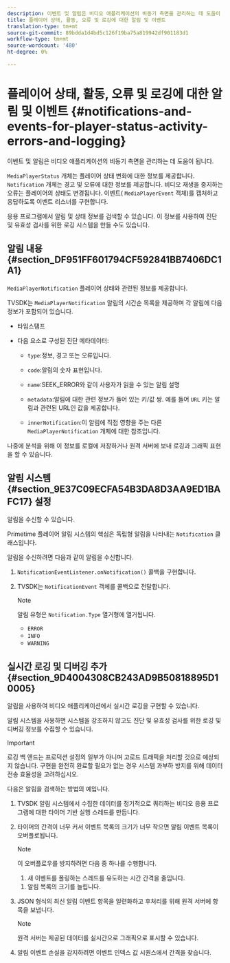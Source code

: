 ```yaml
---
description: 이벤트 및 알림은 비디오 애플리케이션의 비동기 측면을 관리하는 데 도움이 됩니다.
title: 플레이어 상태, 활동, 오류 및 로깅에 대한 알림 및 이벤트
translation-type: tm+mt
source-git-commit: 89bdda1d4bd5c126f19ba75a819942df901183d1
workflow-type: tm+mt
source-wordcount: '480'
ht-degree: 0%

---
```



# 플레이어 상태, 활동, 오류 및 로깅에 대한 알림 및 이벤트 {#notifications-and-events-for-player-status-activity-errors-and-logging}

이벤트 및 알림은 비디오 애플리케이션의 비동기 측면을 관리하는 데 도움이 됩니다.

`MediaPlayerStatus` 개체는 플레이어 상태 변화에 대한 정보를 제공합니다. `Notification` 개체는 경고 및 오류에 대한 정보를 제공합니다. 비디오 재생을 중지하는 오류는 플레이어의 상태도 변경됩니다. 이벤트( `MediaPlayerEvent` 객체)를 캡처하고 응답하도록 이벤트 리스너를 구현합니다.

응용 프로그램에서 알림 및 상태 정보를 검색할 수 있습니다. 이 정보를 사용하여 진단 및 유효성 검사를 위한 로깅 시스템을 만들 수도 있습니다.

## 알림 내용 {#section_DF951FF601794CF592841BB7406DC1A1}

`MediaPlayerNotification` 플레이어 상태와 관련된 정보를 제공합니다.

TVSDK는 `MediaPlayerNotification` 알림의 시간순 목록을 제공하며 각 알림에 다음 정보가 포함되어 있습니다.

* 타임스탬프
* 다음 요소로 구성된 진단 메타데이터:

   * `type`:정보, 경고 또는 오류입니다.
   * `code`:알림의 숫자 표현입니다.
   * `name`:SEEK_ERROR와 같이 사용자가 읽을 수 있는 알림 설명
   * `metadata`:알림에 대한 관련 정보가 들어 있는 키/값 쌍. 예를 들어 `URL` 키는 알림과 관련된 URL인 값을 제공합니다.

   * `innerNotification`:이 알림에 직접 영향을 주는 다른  `MediaPlayerNotification` 개체에 대한 참조입니다.

나중에 분석을 위해 이 정보를 로컬에 저장하거나 원격 서버에 보내 로깅과 그래픽 표현을 할 수 있습니다.

## 알림 시스템 {#section_9E37C09ECFA54B3DA8D3AA9ED1BAFC17} 설정

알림을 수신할 수 있습니다.

Primetime 플레이어 알림 시스템의 핵심은 독립형 알림을 나타내는 `Notification` 클래스입니다.

알림을 수신하려면 다음과 같이 알림을 수신합니다.

1. `NotificationEventListener.onNotification()` 콜백을 구현합니다.
1. TVSDK는 `NotificationEvent` 객체를 콜백으로 전달합니다.

   >[!NOTE]
   >
   >알림 유형은 `Notification.Type` 열거형에 열거됩니다.

   * `ERROR`
   * `INFO`
   * `WARNING`

## 실시간 로깅 및 디버깅 추가 {#section_9D4004308CB243AD9B50818895D10005}

알림을 사용하여 비디오 애플리케이션에서 실시간 로깅을 구현할 수 있습니다.

알림 시스템을 사용하면 시스템을 강조하지 않고도 진단 및 유효성 검사를 위한 로깅 및 디버깅 정보를 수집할 수 있습니다.

>[!IMPORTANT]
>
>로깅 백 엔드는 프로덕션 설정의 일부가 아니며 고로드 트래픽을 처리할 것으로 예상되지 않습니다. 구현을 완전히 완료할 필요가 없는 경우 시스템 과부하 방지를 위해 데이터 전송 효율성을 고려하십시오.

다음은 알림을 검색하는 방법의 예입니다.

1. TVSDK 알림 시스템에서 수집한 데이터를 정기적으로 쿼리하는 비디오 응용 프로그램에 대한 타이머 기반 실행 스레드를 만듭니다.
1. 타이머의 간격이 너무 커서 이벤트 목록의 크기가 너무 작으면 알림 이벤트 목록이 오버플로됩니다.

   >[!NOTE]
   >
   >이 오버플로우를 방지하려면 다음 중 하나를 수행합니다.
   >
   >1. 새 이벤트를 폴링하는 스레드를 유도하는 시간 간격을 줄입니다.
      >
      >
   1. 알림 목록의 크기를 늘립니다.


1. JSON 형식의 최신 알림 이벤트 항목을 일련화하고 후처리를 위해 원격 서버에 항목을 보냅니다.

   >[!NOTE]
   >
   >원격 서버는 제공된 데이터를 실시간으로 그래픽으로 표시할 수 있습니다.

1. 알림 이벤트 손실을 감지하려면 이벤트 인덱스 값 시퀀스에서 간격을 찾습니다.